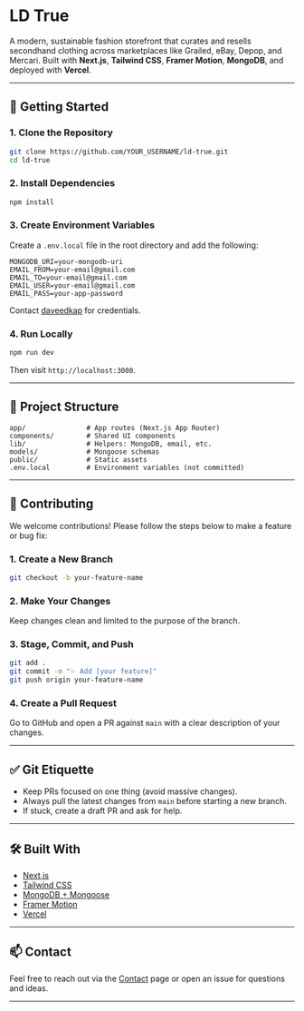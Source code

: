 # LD True

A modern, sustainable fashion storefront that curates and resells secondhand clothing across marketplaces like Grailed, eBay, Depop, and Mercari. Built with **Next.js**, **Tailwind CSS**, **Framer Motion**, **MongoDB**, and deployed with **Vercel**.

---

## 🚀 Getting Started

### 1. Clone the Repository

```bash
git clone https://github.com/YOUR_USERNAME/ld-true.git
cd ld-true
```

### 2. Install Dependencies

```bash
npm install
```

### 3. Create Environment Variables

Create a `.env.local` file in the root directory and add the following:

```env
MONGODB_URI=your-mongodb-uri
EMAIL_FROM=your-email@gmail.com
EMAIL_TO=your-email@gmail.com
EMAIL_USER=your-email@gmail.com
EMAIL_PASS=your-app-password
```

Contact [daveedkap](https://github.com/daveedkap) for credentials.

### 4. Run Locally

```bash
npm run dev
```

Then visit `http://localhost:3000`.

---

## 🧠 Project Structure

```
app/               # App routes (Next.js App Router)
components/        # Shared UI components
lib/               # Helpers: MongoDB, email, etc.
models/            # Mongoose schemas
public/            # Static assets
.env.local         # Environment variables (not committed)
```

---

## 👥 Contributing

We welcome contributions! Please follow the steps below to make a feature or bug fix:

### 1. Create a New Branch

```bash
git checkout -b your-feature-name
```

### 2. Make Your Changes

Keep changes clean and limited to the purpose of the branch.

### 3. Stage, Commit, and Push

```bash
git add .
git commit -m "✨ Add [your feature]"
git push origin your-feature-name
```

### 4. Create a Pull Request

Go to GitHub and open a PR against `main` with a clear description of your changes.

---

## ✅ Git Etiquette

- Keep PRs focused on one thing (avoid massive changes).
- Always pull the latest changes from `main` before starting a new branch.
- If stuck, create a draft PR and ask for help.

---

## 🛠️ Built With

- [Next.js](https://nextjs.org/)
- [Tailwind CSS](https://tailwindcss.com/)
- [MongoDB + Mongoose](https://mongoosejs.com/)
- [Framer Motion](https://www.framer.com/motion/)
- [Vercel](https://vercel.com/)

---

## 📫 Contact

Feel free to reach out via the [Contact](https://ld-true.vercel.app/contact) page or open an issue for questions and ideas.

---

